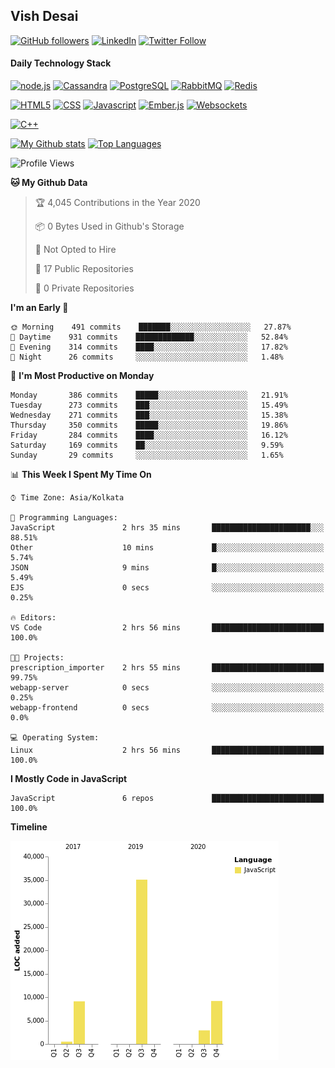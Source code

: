 ## Vish Desai

[![GitHub followers](https://img.shields.io/github/followers/shadyvd?style=for-the-badge&logoColor=white)](https://github.com/shadyvd?tab=followers)
[![LinkedIn](https://img.shields.io/badge/linkedin-%230077B5.svg?&style=for-the-badge&logo=linkedin&logoColor=white)](https://www.linkedin.com/in/vishdesai)
[![Twitter Follow](https://img.shields.io/badge/twitter-%231DA1F2.svg?&style=for-the-badge&logo=twitter&logoColor=white)](https://twitter.com/shadyvd)

#### Daily Technology Stack

[![node.js](https://img.shields.io/badge/node.js%20-%23339933.svg?&style=for-the-badge&logo=node.js&logoColor=white)](http://nodejs.org/)
[![Cassandra](https://img.shields.io/badge/cassandra-%231287B1.svg?&style=for-the-badge&logo=apache-cassandra&logoColor=white)](https://cassandra.apache.org)
[![PostgreSQL](https://img.shields.io/badge/postgres-%23316192.svg?&style=for-the-badge&logo=postgresql&logoColor=white)](https://www.postgresql.org)
[![RabbitMQ](https://img.shields.io/badge/rabbitmq-%23FF6600.svg?&style=for-the-badge&logo=redis&logoColor=white)](https://www.rabbitmq.com)
[![Redis](https://img.shields.io/badge/redis-%23DC382D.svg?&style=for-the-badge&logo=redis&logoColor=white)](https://www.redis.io)

[![HTML5](https://img.shields.io/badge/html5-%23E34F26.svg?&style=for-the-badge&logo=html5&logoColor=white)](https://en.wikipedia.org/wiki/HTML)
[![CSS](https://img.shields.io/badge/css-%23239120.svg?&style=for-the-badge&logo=css3&logoColor=white)](https://en.wikipedia.org/wiki/Cascading_Style_Sheets)
[![Javascript](https://img.shields.io/badge/javascript%20-%23323330.svg?&style=for-the-badge&logo=javascript&logoColor=white)](https://developer.mozilla.org/en-US/docs/Web/JavaScript)
[![Ember.js](https://img.shields.io/badge/ember-%23E04E39.svg?&style=for-the-badge&logo=ember.js&logoColor=white)](https://emberjs.com)
[![Websockets](https://img.shields.io/badge/websockets-%23010101.svg?&style=for-the-badge&logo=socket.io&logoColor=white)](https://developer.mozilla.org/en-US/docs/Web/API/WebSockets_API)

[![C++](https://img.shields.io/badge/c++%20-%2300599C.svg?&style=for-the-badge&logo=c%2B%2B&logoColor=white)](http://www.cplusplus.com/)

[![My Github stats](https://github-readme-stats.vercel.app/api?username=shadyvd&show_icons=true&line_height=33&count_private=true&include_all_commits=true)](https://github.com/shadyvd)
[![Top Languages](https://github-readme-stats.vercel.app/api/top-langs/?username=shadyvd)](https://github.com/shadyvd)

<!--START_SECTION:waka-->
![Profile Views](http://img.shields.io/badge/Profile%20Views-5-blue)

**🐱 My Github Data** 

> 🏆 4,045 Contributions in the Year 2020
 > 
> 📦 0 Bytes Used in Github's Storage 
 > 
> 🚫 Not Opted to Hire
 > 
> 📜 17 Public Repositories 
 > 
> 🔑 0 Private Repositories  
 > 
**I'm an Early 🐤** 

```text
🌞 Morning    491 commits    ███████░░░░░░░░░░░░░░░░░░   27.87% 
🌆 Daytime    931 commits    █████████████░░░░░░░░░░░░   52.84% 
🌃 Evening    314 commits    ████░░░░░░░░░░░░░░░░░░░░░   17.82% 
🌙 Night      26 commits     ░░░░░░░░░░░░░░░░░░░░░░░░░   1.48%

```
📅 **I'm Most Productive on Monday** 

```text
Monday       386 commits    █████░░░░░░░░░░░░░░░░░░░░   21.91% 
Tuesday      273 commits    ███░░░░░░░░░░░░░░░░░░░░░░   15.49% 
Wednesday    271 commits    ███░░░░░░░░░░░░░░░░░░░░░░   15.38% 
Thursday     350 commits    █████░░░░░░░░░░░░░░░░░░░░   19.86% 
Friday       284 commits    ████░░░░░░░░░░░░░░░░░░░░░   16.12% 
Saturday     169 commits    ██░░░░░░░░░░░░░░░░░░░░░░░   9.59% 
Sunday       29 commits     ░░░░░░░░░░░░░░░░░░░░░░░░░   1.65%

```


📊 **This Week I Spent My Time On** 

```text
⌚︎ Time Zone: Asia/Kolkata

💬 Programming Languages: 
JavaScript               2 hrs 35 mins       ██████████████████████░░░   88.51% 
Other                    10 mins             █░░░░░░░░░░░░░░░░░░░░░░░░   5.74% 
JSON                     9 mins              █░░░░░░░░░░░░░░░░░░░░░░░░   5.49% 
EJS                      0 secs              ░░░░░░░░░░░░░░░░░░░░░░░░░   0.25%

🔥 Editors: 
VS Code                  2 hrs 56 mins       █████████████████████████   100.0%

🐱‍💻 Projects: 
prescription_importer    2 hrs 55 mins       █████████████████████████   99.75% 
webapp-server            0 secs              ░░░░░░░░░░░░░░░░░░░░░░░░░   0.25% 
webapp-frontend          0 secs              ░░░░░░░░░░░░░░░░░░░░░░░░░   0.0%

💻 Operating System: 
Linux                    2 hrs 56 mins       █████████████████████████   100.0%

```

**I Mostly Code in JavaScript** 

```text
JavaScript               6 repos             █████████████████████████   100.0%

```


**Timeline**

![Chart not found](https://raw.githubusercontent.com/shadyvd/shadyvd/master/charts/bar_graph.png) 


<!--END_SECTION:waka-->
